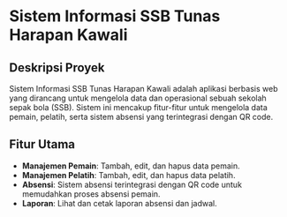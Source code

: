 # Sistem Informasi SSB Tunas Harapan Kawali

## Deskripsi Proyek
Sistem Informasi SSB Tunas Harapan Kawali adalah aplikasi berbasis web yang dirancang untuk mengelola data dan operasional sebuah sekolah sepak bola (SSB). Sistem ini mencakup fitur-fitur untuk mengelola data pemain, pelatih, serta sistem absensi yang terintegrasi dengan QR code.

## Fitur Utama
- **Manajemen Pemain**: Tambah, edit, dan hapus data pemain.
- **Manajemen Pelatih**: Tambah, edit, dan hapus data pelatih.
- **Absensi**: Sistem absensi terintegrasi dengan QR code untuk memudahkan proses absensi pemain.
- **Laporan**: Lihat dan cetak laporan absensi dan jadwal.

